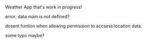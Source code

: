 Weather App that's work in progress!

error: data.main is not defined?

dosent funtion when allowing permission to accsess location data.

some typo maybe?